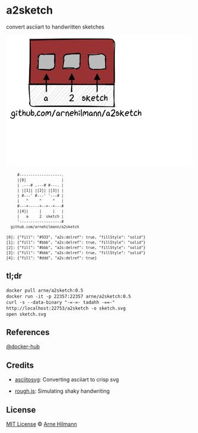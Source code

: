 # a2sketch

convert asciiart to handwritten sketches

![sketch](examples/logo-sketch.svg)

<sub>

         #-------------------.
         |[0]                |
         | .---# .---# #---. |
         | |[1]| |[2]| |[3]| | 
         | #---' #---' '---# |
         |   ^     ^     ^   | 
         #---+-----+--=--+---#
         |[4]|     |     |   |
         |   a     2  sketch |
         '-------------------#  
      github.com/arnehilmann/a2sketch

    [0]: {"fill": "#933", "a2s:delref": true, "fillStyle": "solid"}
    [1]: {"fill": "#bbb", "a2s:delref": true, "fillStyle": "solid"}
    [2]: {"fill": "#bbb", "a2s:delref": true, "fillStyle": "solid"}
    [3]: {"fill": "#bbb", "a2s:delref": true, "fillStyle": "solid"}
    [4]: {"fill": "#ddd", "a2s:delref": true}
</sub>

## tl;dr

```
docker pull arne/a2sketch:0.5
docker run -it -p 22357:22357 arne/a2sketch:0.5
curl -s --data-binary "-=-=- tadahh -==-" http://localhost:22753/a2sketch -o sketch.svg
open sketch.svg
```


## References

[@docker-hub](https://hub.docker.com/r/arne/a2sketch/)


## Credits

* [asciitosvg](https://github.com/dhobsd/asciitosvg):
  Converting asciiart to crisp svg

* [rough.js](https://github.com/pshihn/rough):
  Simulating shaky handwriting


## License

[MIT License](LICENSE) © [Arne Hilmann](https://github.com/arnehilmann)
